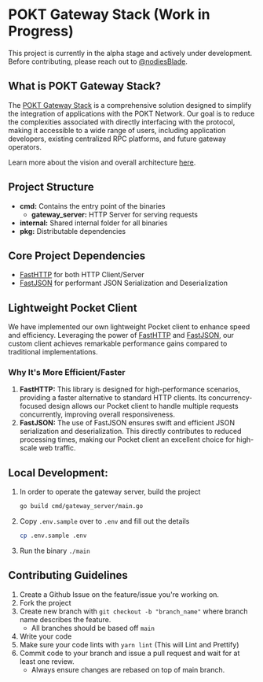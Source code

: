 # POKT Gateway Stack (Work in Progress)

This project is currently in the alpha stage and actively under development. Before contributing, please reach out to [@nodiesBlade](https://github.com/nodiesBlade).

## What is POKT Gateway Stack?

The [POKT Gateway Stack](https://docs.nodies.app/pokt-integration-wip/nodies-gateway-stack) is a comprehensive solution designed to simplify the integration of applications with the POKT Network. Our goal is to reduce the complexities associated with directly interfacing with the protocol, making it accessible to a wide range of users, including application developers, existing centralized RPC platforms, and future gateway operators.

Learn more about the vision and overall architecture [here](https://docs.nodies.app/pokt-integration-wip/nodies-gateway-stack).

## Project Structure

- **cmd:** Contains the entry point of the binaries
    - **gateway_server:** HTTP Server for serving requests
- **internal:** Shared internal folder for all binaries
- **pkg:** Distributable dependencies

## Core Project Dependencies
- [FastHTTP](https://github.com/valyala/fasthttp) for both HTTP Client/Server
- [FastJSON](https://github.com/pquerna/ffjson) for performant JSON Serialization and Deserialization

## Lightweight Pocket Client

We have implemented our own lightweight Pocket client to enhance speed and efficiency. Leveraging the power of [FastHTTP](https://github.com/valyala/fasthttp) and [FastJSON](https://github.com/pquerna/ffjson), our custom client achieves remarkable performance gains compared to traditional implementations.

### Why It's More Efficient/Faster
1. **FastHTTP:** This library is designed for high-performance scenarios, providing a faster alternative to standard HTTP clients. Its concurrency-focused design allows our Pocket client to handle multiple requests concurrently, improving overall responsiveness.
2. **FastJSON:** The use of FastJSON ensures swift and efficient JSON serialization and deserialization. This directly contributes to reduced processing times, making our Pocket client an excellent choice for high-scale web traffic.


## Local Development:
  1. In order to operate the gateway server, build the project
      ```sh
      go build cmd/gateway_server/main.go
      ```
  2. Copy `.env.sample` over to `.env` and fill out the details
     ```sh
     cp .env.sample .env
      ```
  3. Run the binary `./main`

## Contributing Guidelines
1. Create a Github Issue on the feature/issue you're working on.
2. Fork the project
3. Create new branch with `git checkout -b "branch_name"` where branch name describes the feature.
    - All branches should be based off `main`
3. Write your code
4. Make sure your code lints with `yarn lint` (This will Lint and Prettify)
5. Commit code to your branch and issue a pull request and wait for at least one review.
    - Always ensure changes are rebased on top of main branch.